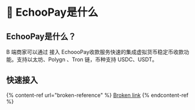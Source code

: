 # 👋 EchooPay是什么

## EchooPay是什么？

B 端商家可以通过 接入 EchoooPay收款服务快速的集成虚拟货币稳定币收款功能。支持以太坊、Polygn 、Tron 链，币种支持 USDC、USDT。

## 快速接入

{% content-ref url="broken-reference" %}
[Broken link](broken-reference)
{% endcontent-ref %}

##
